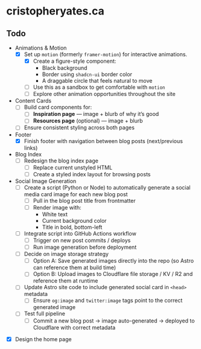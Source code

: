# cristopheryates.ca

## Todo

- Animations & Motion
  - [x] Set up `motion` (formerly `framer-motion`) for interactive animations.
    - [x] Create a figure-style component:
      - Black background
      - Border using `shadcn-ui` border color
      - A draggable circle that feels natural to move
    - [ ] Use this as a sandbox to get comfortable with `motion`
    - [ ] Explore other animation opportunities throughout the site
- Content Cards
  - [ ] Build card components for:
    - [ ] **Inspiration page** — image + blurb of why it’s good
    - [ ] **Resources page** (optional) — image + blurb
  - [ ] Ensure consistent styling across both pages
- Footer
  - [x] Finish footer with navigation between blog posts (next/previous links)
- Blog Index
  - [ ] Redesign the blog index page
    - [ ] Replace current unstyled HTML
    - [ ] Create a styled index layout for browsing posts
- Social Image Generation
  - [ ] Create a script (Python or Node) to automatically generate a social media card image for each new blog post
    - [ ] Pull in the blog post title from frontmatter
    - [ ] Render image with:
      - White text
      - Current background color
      - Title in bold, bottom-left
  - [ ] Integrate script into GitHub Actions workflow
    - [ ] Trigger on new post commits / deploys
    - [ ] Run image generation before deployment
  - [ ] Decide on image storage strategy
    - [ ] Option A: Save generated images directly into the repo (so Astro can reference them at build time)
    - [ ] Option B: Upload images to Cloudflare file storage / KV / R2 and reference them at runtime
  - [ ] Update Astro site code to include generated social card in `<head>` metadata
    - [ ] Ensure `og:image` and `twitter:image` tags point to the correct generated image
  - [ ] Test full pipeline
    - [ ] Commit a new blog post → image auto-generated → deployed to Cloudflare with correct metadata
- [x] Design the home page
